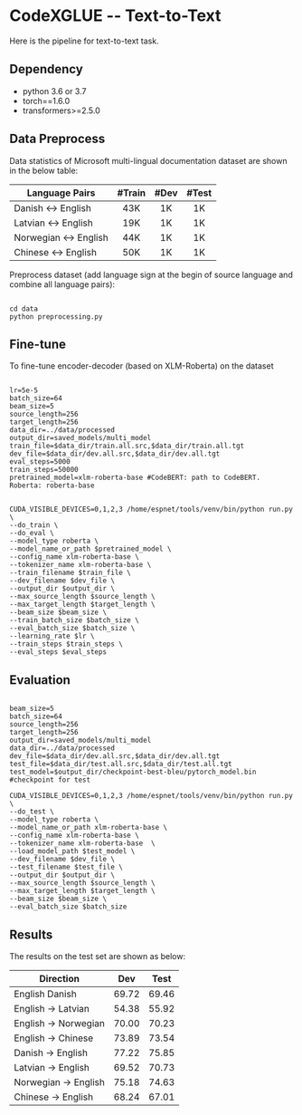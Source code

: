# CodeXGLUE -- Text-to-Text

Here is the pipeline for text-to-text task.


## Dependency

- python 3.6 or 3.7
- torch==1.6.0
- transformers>=2.5.0


## Data Preprocess

Data statistics of Microsoft multi-lingual documentation dataset are shown in the below table:

| Language Pairs        |   #Train    |   #Dev      |  #Test       |
| --------------------- | :---------: | :---------: |  :---------: |
| Danish <-> English    |    43K      |    1K       |   1K         |
| Latvian <-> English   |    19K      |    1K       |   1K         |
| Norwegian <-> English |    44K      |    1K       |   1K         |
|  Chinese <-> English  |    50K      |    1K       |   1K         |

Preprocess dataset (add language sign at the begin of source language and combine all language pairs):

```shell

cd data
python preprocessing.py

```


## Fine-tune

To fine-tune encoder-decoder (based on XLM-Roberta) on the dataset

```shell

lr=5e-5
batch_size=64
beam_size=5
source_length=256
target_length=256
data_dir=../data/processed
output_dir=saved_models/multi_model
train_file=$data_dir/train.all.src,$data_dir/train.all.tgt
dev_file=$data_dir/dev.all.src,$data_dir/dev.all.tgt
eval_steps=5000 
train_steps=50000 
pretrained_model=xlm-roberta-base #CodeBERT: path to CodeBERT. Roberta: roberta-base


CUDA_VISIBLE_DEVICES=0,1,2,3 /home/espnet/tools/venv/bin/python run.py \
--do_train \
--do_eval \
--model_type roberta \
--model_name_or_path $pretrained_model \
--config_name xlm-roberta-base \
--tokenizer_name xlm-roberta-base \
--train_filename $train_file \
--dev_filename $dev_file \
--output_dir $output_dir \
--max_source_length $source_length \
--max_target_length $target_length \
--beam_size $beam_size \
--train_batch_size $batch_size \
--eval_batch_size $batch_size \
--learning_rate $lr \
--train_steps $train_steps \
--eval_steps $eval_steps

```


## Evaluation

```shell

beam_size=5
batch_size=64
source_length=256
target_length=256
output_dir=saved_models/multi_model
data_dir=../data/processed
dev_file=$data_dir/dev.all.src,$data_dir/dev.all.tgt
test_file=$data_dir/test.all.src,$data_dir/test.all.tgt
test_model=$output_dir/checkpoint-best-bleu/pytorch_model.bin #checkpoint for test

CUDA_VISIBLE_DEVICES=0,1,2,3 /home/espnet/tools/venv/bin/python run.py \
--do_test \
--model_type roberta \
--model_name_or_path xlm-roberta-base \
--config_name xlm-roberta-base \
--tokenizer_name xlm-roberta-base  \
--load_model_path $test_model \
--dev_filename $dev_file \
--test_filename $test_file \
--output_dir $output_dir \
--max_source_length $source_length \
--max_target_length $target_length \
--beam_size $beam_size \
--eval_batch_size $batch_size

```


## Results

The results on the test set are shown as below:

| Direction              |   Dev     | Test       |  
| -----------            | :-------: | :--------: | 
| English  Danish        |   69.72   |   69.46    |  
| English  -> Latvian    |   54.38   |   55.92    |   
| English -> Norwegian   |   70.00   |   70.23    |
| English -> Chinese     |   73.89   |   73.54    | 
| Danish -> English      |   77.22   |   75.85    |  
| Latvian -> English     |   69.52   |   70.73    |   
| Norwegian -> English   |   75.18   |   74.63    |
| Chinese -> English     |   68.24   |   67.01    | 

